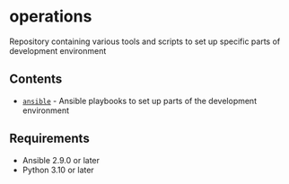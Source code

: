 # operations

Repository containing various tools and scripts to set up specific parts of development environment

## Contents

* [`ansible`](./ansible/) - Ansible playbooks to set up parts of the development environment

## Requirements

* Ansible 2.9.0 or later
* Python 3.10 or later

